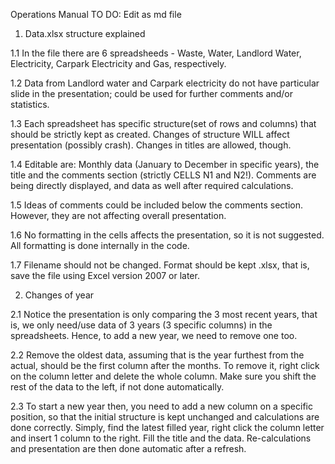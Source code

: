 Operations Manual TO DO: Edit as md file


1. Data.xlsx structure explained

1.1 In the file there are 6 spreadsheeds - Waste, Water, Landlord Water, Electricity, Carpark Electricity and Gas, respectively. 

1.2 Data from Landlord water and Carpark electricity do not have particular slide in the presentation; could be used for further comments and/or statistics.

1.3 Each spreadsheet has specific structure(set of rows and columns) that should be strictly kept as created. Changes of structure WILL affect presentation (possibly crash). Changes in titles are allowed, though.

1.4 Editable are: Monthly data (January to December in specific years), the title and the comments section (strictly CELLS N1 and N2!). Comments are being directly displayed, and data as well after required calculations.

1.5 Ideas of comments could be included below the comments section. However, they are not affecting overall presentation. 

1.6 No formatting in the cells affects the presentation, so it is not suggested. All formatting is done internally in the code.

1.7 Filename should not be changed. Format should be kept .xlsx, that is, save the file using Excel version 2007 or later. 


2. Changes of year

2.1 Notice the presentation is only comparing the 3 most recent years, that is, we only need/use data of 3 years (3 specific columns) in the spreadsheets. Hence, to add a new year, we need to remove one too.

2.2 Remove the oldest data, assuming that is the year furthest from the actual, should be the first column after the months. To remove it, right click on the column letter and delete the whole column. Make sure you shift the rest of the data to the left, if not done automatically. 

2.3 To start a new year then, you need to add a new column on a specific position, so that the initial structure is kept unchanged and calculations are done correctly. Simply, find the latest filled year, right click the column letter and insert 1 column to the right. Fill the title and the data. Re-calculations and presentation are then done automatic after a refresh.
